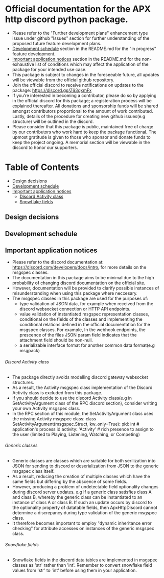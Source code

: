 # Official documentation for the APX http discord python package.
- Please refer to the "Further development plans" enhancement type issue under github "Issues" section for further understanding of the proposed future feature development plans.
- [Development schedule](#development-schedule) section in the README.md for the "in progress" feature development.
- [Important application notices](#important-application-notices) section in the README.md for the non-exhaustive list of conditions which may affect the application of the package for your intended use case.
- This package is subject to changes in the foreseeable future, all updates will be viewable from the official github repository.
- Join the official discord to receive notifications on updates to the package:
https://discord.gg/Z63gxmFx
- If you're interested in becoming a contributor, please do so by applying in the official discord for this package; a registeration process will be explained thereafter. All donations and sponsorship funds will be shared amongst contributors proportional to the amount of work contributed. Lastly, details of the procedure for creating new github issues(e.g structure) will be outlined in the discord.
- Please consider that this package is public, maintained free of charge by our contributors who work hard to keep the package functional. The upmost gratitude is given to those who sponsor and donate funds to keep the project ongoing. A memorial section will be viewable in the discord to honor our supporters.

# Table of Contents
- [Design decisions](#design-decisions)
- [Development schedule](#development-schedule)
- [Important application notices](#important-application-notices)
  - [Discord Activity class](#discord-activity-class)
  - [Snowflake fields](#snowflake-fields)

## Design decisions

## Development schedule

## Important application notices
- Please refer to the discord documentation at: https://discord.com/developers/docs/intro, for more details on the msgspec classes.
- The documentation in this package aims to be minimal due to the high probability of changing discord documentation on the official site.
- However, documentation will be provided to clarify possible instances of misunderstanding when using this package where neccesary.
- The msgspec classes in this package are used for the purposes of:
    - type validation of JSON data, for example when received from the discord websocket connection or HTTP API endpoints.
    - value validation of instantiated msgspec representation classes, conditional on the fields of the classes and
    implementing the conditional relations defined in the official documentation for the msgspec classes.
    For example,
    In the webhook endpoints, the prescence of the files JSON param field indicates that the attachment field should be non-null.
    - a serializable interface format for another common data format(e.g msgpack)

###### Discord Activity class
- The package directly avoids modelling discord gateway websocket structures. 
- As a result, the Activity msgspec class implementation of the Discord Activity class is excluded from this package.
- If you should decide to use the discord Activity class(e.g in SetActivityArgument class of the RPC discord section), consider writing your own Activity msgspec class. 
- In the RPC section of this module, the SetActivityArgument class uses the missing Activity msgspec class:
  class SetActivityArgument(msgspec.Struct, kw_only=True):
      pid: int  # application's process id
        activity: 'Activity'  # rich presence to assign to the user (limited to Playing, Listening, Watching, or Competing)

###### Generic classes
- Generic classes are classes which are suitable for both serilization into JSON for sending to discord or deserialization from JSON to the generic msgspec class itself.
- As a result, reducing the creation of multiple classes which have the same fields but differing by the abscence of some fields.
- However, producing a problem of undetectable field optionality changes during discord server updates.
e.g If a generic class satisfies class A and class B, whereby the generic class can be instantiated to an instance of class A or class B. If such an update occurs by discord to the optionality property of datatable fields, then ApxHttpDiscord cannot determine a discrepancy during type validation of the generic msgspec class.
- It therefore becomes important to employ "dynamic inheritance error checking" for attribute accesses on instances of the generic msgspec class.

###### Snowflake fields
- Snowflake fields in the discord data tables are implemented in msgspec classes as 'str' rather than 'int'. Remember to convert snowflake field values from 'str' to 'int' before using them in your application.
  
